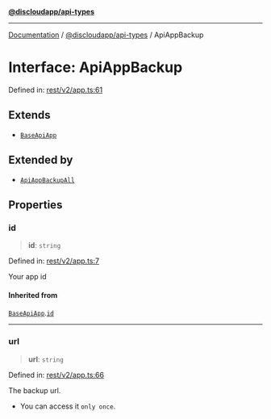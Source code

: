 [**@discloudapp/api-types**](../README.md)

***

[Documentation](../../../packages.md) / [@discloudapp/api-types](../README.md) / ApiAppBackup

# Interface: ApiAppBackup

Defined in: [rest/v2/app.ts:61](https://github.com/discloud/discloud.app/blob/1458affc9a022eb2fc5fe37e7b3b002130b2fdad/packages/api-types/rest/v2/app.ts#L61)

## Extends

- [`BaseApiApp`](BaseApiApp.md)

## Extended by

- [`ApiAppBackupAll`](ApiAppBackupAll.md)

## Properties

### id

> **id**: `string`

Defined in: [rest/v2/app.ts:7](https://github.com/discloud/discloud.app/blob/1458affc9a022eb2fc5fe37e7b3b002130b2fdad/packages/api-types/rest/v2/app.ts#L7)

Your app id

#### Inherited from

[`BaseApiApp`](BaseApiApp.md).[`id`](BaseApiApp.md#id)

***

### url

> **url**: `string`

Defined in: [rest/v2/app.ts:66](https://github.com/discloud/discloud.app/blob/1458affc9a022eb2fc5fe37e7b3b002130b2fdad/packages/api-types/rest/v2/app.ts#L66)

The backup url.
- You can access it `only once`.
